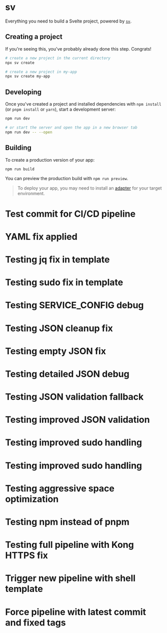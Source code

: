# sv

Everything you need to build a Svelte project, powered by [`sv`](https://github.com/sveltejs/cli).

## Creating a project

If you're seeing this, you've probably already done this step. Congrats!

```sh
# create a new project in the current directory
npx sv create

# create a new project in my-app
npx sv create my-app
```

## Developing

Once you've created a project and installed dependencies with `npm install` (or `pnpm install` or `yarn`), start a development server:

```sh
npm run dev

# or start the server and open the app in a new browser tab
npm run dev -- --open
```

## Building

To create a production version of your app:

```sh
npm run build
```

You can preview the production build with `npm run preview`.

> To deploy your app, you may need to install an [adapter](https://svelte.dev/docs/kit/adapters) for your target environment.
# Test commit for CI/CD pipeline
# YAML fix applied
# Testing jq fix in template
# Testing sudo fix in template
# Testing SERVICE_CONFIG debug
# Testing JSON cleanup fix
# Testing empty JSON fix
# Testing detailed JSON debug
# Testing JSON validation fallback
# Testing improved JSON validation
# Testing improved sudo handling
# Testing improved sudo handling
# Testing aggressive space optimization
# Testing npm instead of pnpm
# Testing full pipeline with Kong HTTPS fix
# Trigger new pipeline with shell template
# Force pipeline with latest commit and fixed tags
